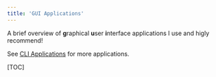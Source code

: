 ```yaml
---
title: 'GUI Applications'
---
```


A brief overview of **g**raphical **u**ser **i**nterface applications I use and higly recommend!

See [CLI Applications](https://knowledge.rootknecht.net/cli-applications) for more applications.

[TOC]